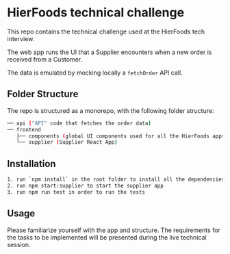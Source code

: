 # HierFoods technical challenge

This repo contains the technical challenge used at the HierFoods tech interview.

The web app runs the UI that a Supplier encounters when a new order is received from a Customer.

The data is emulated by mocking locally a `fetchOrder` API call.

## Folder Structure

The repo is structured as a monorepo, with the following folder structure:

```bash
── api ("API" code that fetches the order data)
── frontend
   ├── components (global UI components used for all the HierFoods apps)
   └── supplier (Supplier React App)
```

## Installation

```bash
1. run `npm install` in the root folder to install all the dependencies
2. run npm start:supplier to start the supplier app
3. run npm run test in order to run the tests
```

## Usage

Please familiarize yourself with the app and structure. The requirements for the tasks to be implemented will be presented during the live technical session. 
